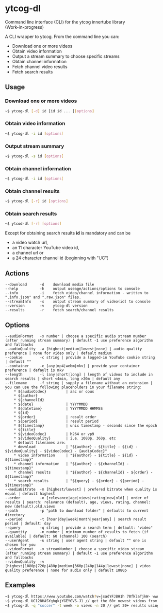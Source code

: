 # ytcog-dl
Command line interface (CLI) for the ytcog innertube library  
(Work-in-progress)

A CLI wrapper to ytcog. From the command line you can:

* Download one or more videos 
* Obtain video information
* Output a stream summary to choose specific streams
* Obtain channel information
* Fetch channel video results
* Fetch search results

## Usage

### Download one or more videos
```bash
~$ ytcog-dl [-d] id [id id ... ][options]
```
### Obtain video information
```bash
~$ ytcog-dl -i id [options]
```
### Output stream summary
```bash
~$ ytcog-dl -s id [options]
```
### Obtain channel information
```bash
~$ ytcog-dl -i id [options]
```
### Obtain channel results
```bash
~$ ytcog-dl [-r] id [options]
```
### Obtain search results
```bash
~$ ytcod-dl [-r] [options]
```
Except for obtaining search results __id__ is mandatory and can be 
* a video watch url, 
* an 11 character YouTube video id,
* a channel url or
* a 24 character channel id (beginning with "UC")  

## Actions
    --download      -d    download media file
    --help          -h    output useage/actions/options to console
    --info          -i    fetch video/channel information - written to ".info.json" and ".raw.json" files.
    --streamInfo    -s    output stream summary of video(id) to console 
    --version       -v    ytcog-dl version
    --results       -r    fetch search/channel results
## Options
    --audioFormat   -x number | choose a specific audio stream number (after running stream summary) | default -1 use preference algorithm and fallbacks
    --audioQuality  -a [highest|medium|lowest|none] | audio quality preference | none for video only | default medium
    --cookie        -c string | provide a logged-in YouTube cookie string | default ""
    --container     -e [any|mp4|webm|mkv] | provide your container preference | default is mkv
    --length        -l [any|short|long] | length of videos to include in search results | short <4min, long >20m | default any
    --filename      -f string | supply a filename without an extension | you can use the following placeholders in your filename string:
        * ${audioCodec}         | aac or opus
        * ${author}        
        * ${channelId}
        * ${date}               | YYYYMMDD 
        * ${datetime}           | YYYYMMDD HHMMSS
        * ${id}                         
        * ${order}              | result order
        * ${period}             | result period
        * ${timestamp}          | unix timestamp - seconds since the epoch
        * ${title}          
        * ${videoCodec}         | h264 or vp9
        * ${videoQuality}       | i.e. 1080p, 360p, etc
        * default filenames are: 
        * download              | "${author} - ${title} - ${id} - ${videoQuality} - ${videoCodec} - {audioCodec}"
        * video information     | "${author} - ${title} - ${id} - ${timestamp}"
        * channel information   | "${author} - ${channelId} - ${timestamp}"
        * channel results       | "${author} - ${channelId} - ${order} - ${timestamp}"
        * search results        | "${query} - ${order} - ${period} - ${timestamp}"    
    --mediaBitrate  -m [highest/lowest] | prefered bitrate when quality is equal | default highest
    --order         -o [relevance|age|views|rating|new|old] | order of results | search: relevance (default), age, views, rating, channel: new (default),old,views
    --path          -p "path to download folder" | defaults to current directory  
    --period        -t [hour|day|week|month|year|any] | search result period | default: day
    --query         -q string | provide a search term | default: "video"
    --quantity      -n number | minimum number of results to fetch (if available) | default: 60 (channel) 100 (search)
    --userAgent     -u string | user agent string | default "" one is chosen for you
    --videoFormat   -x streamNumber | choose a specific video stream (after running stream summary) | default -1 use preference algorithm and fallbacks
    --videoQuality  -v [highest|1080p|720p|480p|medium|360p|240p|144p|lowest|none] | video quality preference | none for audio only | default 1080p
    
## Examples 
    
```bash
~$ ytcog-dl https://www.youtube.com/watch?v=jsadYFJBH1h 78fklaTjkW- www.youtube.com/watch?v=alN0qw1Ojdh -v highest -e webm // downloads 3 videos at highest quality, preferring webm.
~$ ytcog-dl UC128HASYghgkjYGEYGVS-J1 // get the 60+ newest videos from a channel
~$ ytcog-dl -q "soccer" -t week -o views -n 20 // get 20+ results using the search term "soccer" over the past week, ordered by most views
```
